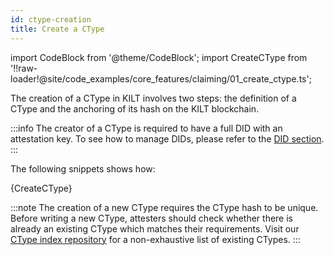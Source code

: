 ```yaml
---
id: ctype-creation
title: Create a CType
---
```


import CodeBlock from '@theme/CodeBlock';
import CreateCType from '!!raw-loader!@site/code_examples/core_features/claiming/01_create_ctype.ts';

The creation of a CType in KILT involves two steps: the definition of a CType and the anchoring of its hash on the KILT blockchain.

:::info
The creator of a CType is required to have a full DID with an attestation key.
To see how to manage DIDs, please refer to the [DID section](../01_dids/03_full_did_update.md).
:::

The following snippets shows how:

<CodeBlock className="language-js">
  {CreateCType}
</CodeBlock>

:::note
The creation of a new CType requires the CType hash to be unique.
Before writing a new CType, attesters should check whether there is already an existing CType which matches their requirements.
Visit our [CType index repository](https://github.com/KILTprotocol/ctype-index) for a non-exhaustive list of existing CTypes. 
:::
